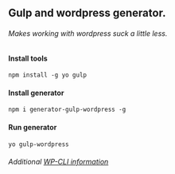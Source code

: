 ## Gulp and wordpress generator.
###### Makes working with wordpress suck a little less.

#### Install tools
`npm install -g yo gulp`

#### Install generator
`npm i generator-gulp-wordpress -g`

#### Run generator
`yo gulp-wordpress`


###### Additional [WP-CLI information](http://wp-cli.org/)
